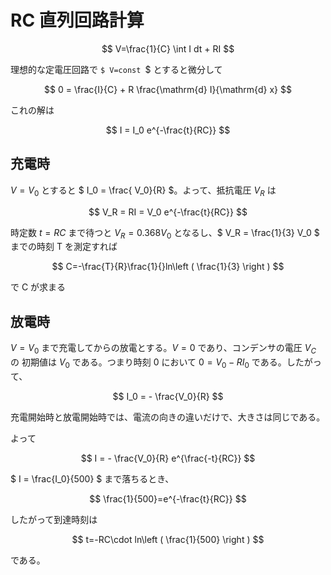 # RC 直列回路計算

$$ V=\frac{1}{C} \int I dt + RI $$

理想的な定電圧回路で `$ V=const `$ とすると微分して

$$ 0 = \frac{I}{C} + R \frac{\mathrm{d} I}{\mathrm{d} x} $$

これの解は

$$ I = I_0 e^{-\frac{t}{RC}} $$

## 充電時

$` V=V_0 `$ とすると $` I_0 = \frac{ V_0}{R} `$。よって、抵抗電圧 $` V_R `$ は

$$ V_R = RI = V_0 e^{-\frac{t}{RC}} $$

時定数 $` t=RC `$ まで待つと $` V_R = 0.368 V_0 `$ となるし、$` V_R = \frac{1}{3} V_0 `$
までの時刻 T を測定すれば

$$ C=-\frac{T}{R}\frac{1}{}ln\left ( \frac{1}{3} \right ) $$ 

で C が求まる

## 放電時

$` V=V_0 `$ まで充電してからの放電とする。$` V=0 `$ であり、コンデンサの電圧 $` V_C `$ の
初期値は $` V_0 `$ である。つまり時刻 0 において $` 0 = V_0 - R I_0 `$ である。したがって、

$$ I_0 = - \frac{V_0}{R}  $$

充電開始時と放電開始時では、電流の向きの違いだけで、大きさは同じである。

よって

$$ I = - \frac{V_0}{R} e^{\frac{-t}{RC}} $$

$` I = \frac{I_0}{500} `$ まで落ちるとき、

$$ \frac{1}{500}=e^{-\frac{t}{RC}} $$

したがって到達時刻は

$$ t=-RC\cdot ln\left ( \frac{1}{500} \right ) $$ 

である。
